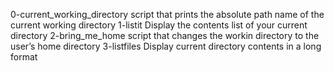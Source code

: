 0-current_working_directory  script that prints the absolute path name of the current working directory
1-listit                     Display the contents list of your current directory
2-bring_me_home		     script that changes the workin directory to the user’s home directory
3-listfiles		     Display current directory contents in a long format
